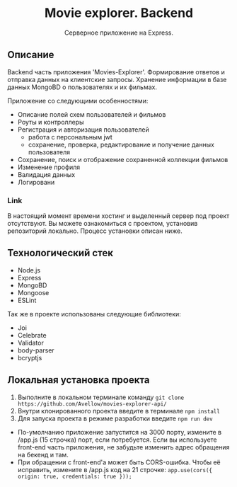 <h1 align="center"> Movie explorer. Backend </h1>

<p align="center" >Серверное приложение на Express. </p>


## Описание
Backend часть приложения 'Movies-Explorer'. Формирование ответов и отправка данных на клиентские запросы. Хранение информации в базе данных MongoBD о пользователях и их фильмах.

Приложение со следующими особенностями: 
 - Описание полей схем пользователей и фильмов
 - Роуты и контроллеры
 - Регистрация и авторизация пользователей
    - работа с персональным jwt
    - сохранение, проверка, редактирование и получение данных пользователя
 - Сохранение, поиск и отображение сохраненной коллекции фильмов 
 - Изменение профиля
 - Валидация данных
 - Логировани

### Link
В настоящий момент времени хостинг и выделенный сервер под проект отсутствуют.
Вы можете ознакомиться с проектом, установив репозиторий локально.
Процесс установки описан ниже.

## Технологический стек

- Node.js
- Express
- MongoBD
- Mongoose
- ESLint

Так же в проекте использованы следующие библиотеки:
- Joi
- Celebrate
- Validator
- body-parser
- bcryptjs

## Локальная установка проекта
1) Выполните в локальном терминале команду `git clone https://github.com/Avellow/movies-explorer-api/`
2) Внутри клонированного проекта введите в терминале `npm install`
3) Для запуска проекта в режиме разработки введите `npm run dev`
* По-умолчанию приложение запустится на 3000 порту, измените в /app.js (15 строчка) порт, если потребуется. Если вы используете front-end часть приложения,
не забудьте изменить адрес обращения на бекенд и там.
* При обращении с front-end'а может быть CORS-ошибка. Чтобы её исправить, измените в /app.js код на 21 строчке:
`app.use(cors({ origin: true, credentials: true }));`
